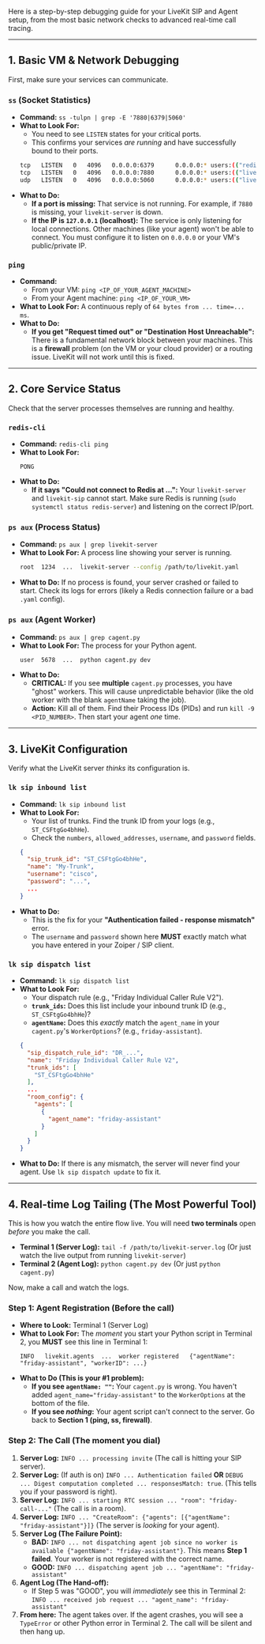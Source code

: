 Here is a step-by-step debugging guide for your LiveKit SIP and Agent setup, from the most basic network checks to advanced real-time call tracing.

-----

## 1\. Basic VM & Network Debugging

First, make sure your services can communicate.

### `ss` (Socket Statistics)

  * **Command:** `ss -tulpn | grep -E '7880|6379|5060'`
  * **What to Look For:**
      * You need to see `LISTEN` states for your critical ports.
      * This confirms your services *are running* and have successfully bound to their ports.
    <!-- end list -->
    ```bash
    tcp   LISTEN   0   4096   0.0.0.0:6379      0.0.0.0:* users:(("redis-server",...))
    tcp   LISTEN   0   4096   0.0.0.0:7880      0.0.0.0:* users:(("livekit-server",...))
    udp   LISTEN   0   4096   0.0.0.0:5060      0.0.0.0:* users:(("livekit-sip",...))
    ```
  * **What to Do:**
      * **If a port is missing:** That service is not running. For example, if `7880` is missing, your `livekit-server` is down.
      * **If the IP is `127.0.0.1` (localhost):** The service is only listening for local connections. Other machines (like your agent) won't be able to connect. You must configure it to listen on `0.0.0.0` or your VM's public/private IP.

### `ping`

  * **Command:**
      * From your VM: `ping <IP_OF_YOUR_AGENT_MACHINE>`
      * From your Agent machine: `ping <IP_OF_YOUR_VM>`
  * **What to Look For:** A continuous reply of `64 bytes from ... time=... ms`.
  * **What to Do:**
      * **If you get "Request timed out" or "Destination Host Unreachable":** There is a fundamental network block between your machines. This is a **firewall** problem (on the VM or your cloud provider) or a routing issue. LiveKit will not work until this is fixed.

-----

## 2\. Core Service Status

Check that the server processes themselves are running and healthy.

### `redis-cli`

  * **Command:** `redis-cli ping`
  * **What to Look For:**
    ```
    PONG
    ```
  * **What to Do:**
      * **If it says "Could not connect to Redis at ...":** Your `livekit-server` and `livekit-sip` cannot start. Make sure Redis is running (`sudo systemctl status redis-server`) and listening on the correct IP/port.

### `ps aux` (Process Status)

  * **Command:** `ps aux | grep livekit-server`
  * **What to Look For:** A process line showing your server is running.
    ```bash
    root  1234  ...  livekit-server --config /path/to/livekit.yaml
    ```
  * **What to Do:** If no process is found, your server crashed or failed to start. Check its logs for errors (likely a Redis connection failure or a bad `.yaml` config).

### `ps aux` (Agent Worker)

  * **Command:** `ps aux | grep cagent.py`
  * **What to Look For:** The process for your Python agent.
    ```bash
    user  5678  ...  python cagent.py dev
    ```
  * **What to Do:**
      * **CRITICAL:** If you see **multiple** `cagent.py` processes, you have "ghost" workers. This will cause unpredictable behavior (like the old worker with the blank `agentName` taking the job).
      * **Action:** Kill all of them. Find their Process IDs (PIDs) and run `kill -9 <PID_NUMBER>`. Then start your agent *one* time.

-----

## 3\. LiveKit Configuration

Verify what the LiveKit server *thinks* its configuration is.

### `lk sip inbound list`

  * **Command:** `lk sip inbound list`
  * **What to Look For:**
      * Your list of trunks. Find the trunk ID from your logs (e.g., `ST_CSFtgGo4bhHe`).
      * Check the `numbers`, `allowed_addresses`, `username`, and `password` fields.
    <!-- end list -->
    ```json
    {
      "sip_trunk_id": "ST_CSFtgGo4bhHe",
      "name": "My-Trunk",
      "username": "cisco",
      "password": "...",
      ...
    }
    ```
  * **What to Do:**
      * This is the fix for your **"Authentication failed - response mismatch"** error.
      * The `username` and `password` shown here **MUST** exactly match what you have entered in your Zoiper / SIP client.

### `lk sip dispatch list`

  * **Command:** `lk sip dispatch list`
  * **What to Look For:**
      * Your dispatch rule (e.g., "Friday Individual Caller Rule V2").
      * **`trunk_ids`:** Does this list include your inbound trunk ID (e.g., `ST_CSFtgGo4bhHe`)?
      * **`agentName`:** Does this *exactly* match the `agent_name` in your `cagent.py`'s `WorkerOptions`? (e.g., `friday-assistant`).
    <!-- end list -->
    ```json
    {
      "sip_dispatch_rule_id": "DR_...",
      "name": "Friday Individual Caller Rule V2",
      "trunk_ids": [
        "ST_CSFtgGo4bhHe"
      ],
      ...
      "room_config": {
        "agents": [
          {
            "agent_name": "friday-assistant"
          }
        ]
      }
    }
    ```
  * **What to Do:** If there is any mismatch, the server will never find your agent. Use `lk sip dispatch update` to fix it.

-----

## 4\. Real-time Log Tailing (The Most Powerful Tool)

This is how you watch the entire flow live. You will need **two terminals** open *before* you make the call.

  * **Terminal 1 (Server Log):** `tail -f /path/to/livekit-server.log` (Or just watch the live output from running `livekit-server`)
  * **Terminal 2 (Agent Log):** `python cagent.py dev` (Or just `python cagent.py`)

Now, make a call and watch the logs.

### Step 1: Agent Registration (Before the call)

  * **Where to Look:** Terminal 1 (Server Log)
  * **What to Look For:** The *moment* you start your Python script in Terminal 2, you **MUST** see this line in Terminal 1:
    ```
    INFO   livekit.agents  ...  worker registered   {"agentName": "friday-assistant", "workerID": ...}
    ```
  * **What to Do (This is your \#1 problem):**
      * **If you see `agentName: ""`:** Your `cagent.py` is wrong. You haven't added `agent_name="friday-assistant"` to the `WorkerOptions` at the bottom of the file.
      * **If you see *nothing*:** Your agent script can't connect to the server. Go back to **Section 1 (ping, ss, firewall)**.

### Step 2: The Call (The moment you dial)

1.  **Server Log:** `INFO ... processing invite` (The call is hitting your SIP server).
2.  **Server Log:** (If auth is on) `INFO ... Authentication failed` **OR** `DEBUG ... Digest computation completed ... responsesMatch: true`. (This tells you if your password is right).
3.  **Server Log:** `INFO ... starting RTC session ... "room": "friday-call-..."` (The call is in a room).
4.  **Server Log:** `INFO ... "CreateRoom": {"agents": [{"agentName": "friday-assistant"}]}` (The server is *looking* for your agent).
5.  **Server Log (The Failure Point):**
      * **BAD:** `INFO ... not dispatching agent job since no worker is available {"agentName": "friday-assistant"}`. This means **Step 1 failed**. Your worker is not registered with the correct name.
      * **GOOD:** `INFO ... dispatching agent job ... "agentName": "friday-assistant"`
6.  **Agent Log (The Hand-off):**
      * If Step 5 was "GOOD", you will *immediately* see this in Terminal 2:
        `INFO ... received job request ... "agent_name": "friday-assistant"`
7.  **From here:** The agent takes over. If the agent crashes, you will see a `TypeError` or other Python error in Terminal 2. The call will be silent and then hang up.